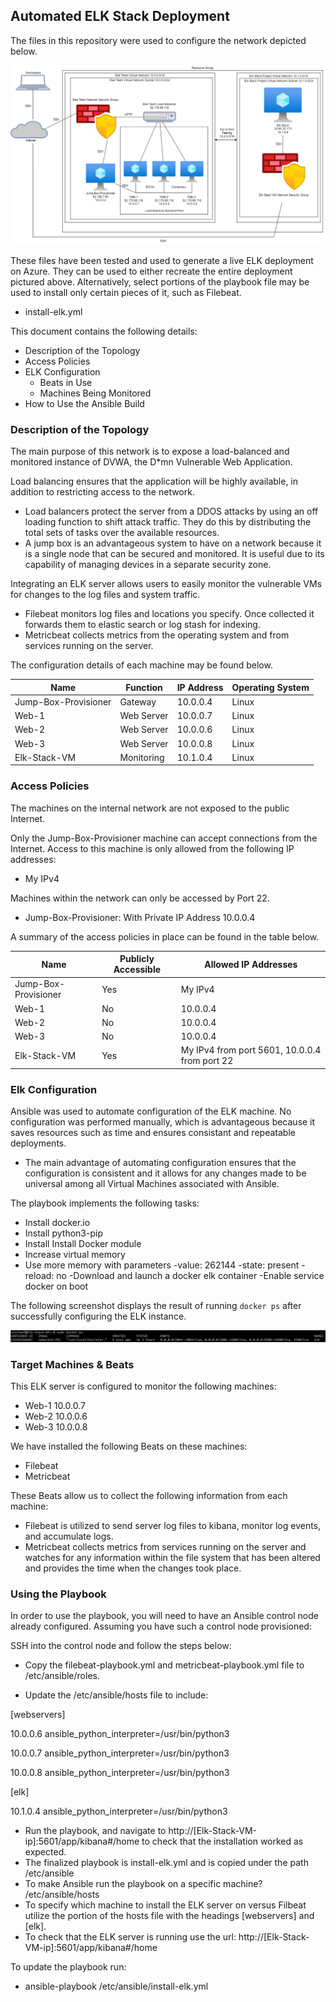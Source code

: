 ## Automated ELK Stack Deployment

The files in this repository were used to configure the network depicted below.

![](https://github.com/LaneSchoof/scripts/blob/main/diagrams/Complete%20Network.png)

These files have been tested and used to generate a live ELK deployment on Azure. They can be used to either recreate the entire deployment pictured above. Alternatively, select portions of the playbook file may be used to install only certain pieces of it, such as Filebeat.

- install-elk.yml

This document contains the following details:
- Description of the Topology
- Access Policies
- ELK Configuration
  - Beats in Use
  - Machines Being Monitored
- How to Use the Ansible Build


### Description of the Topology

The main purpose of this network is to expose a load-balanced and monitored instance of DVWA, the D*mn Vulnerable Web Application.

Load balancing ensures that the application will be highly available, in addition to restricting access to the network.
- Load balancers protect the server from a DDOS attacks by using an off loading function to shift attack traffic. They do this by distributing the total sets of tasks over the available resources.
- A jump box is an advantageous system to have on a network because it is a single node that can be secured and monitored. It is useful due to its capability of managing devices in a separate security zone. 

Integrating an ELK server allows users to easily monitor the vulnerable VMs for changes to the log files and system traffic.
- Filebeat monitors log files and locations you specify. Once collected it forwards them to elastic search or log stash for indexing.
- Metricbeat collects metrics from the operating system and from services running on the server. 

The configuration details of each machine may be found below.

| Name                 | Function   | IP Address | Operating System |
|----------------------|------------|------------|------------------|
| Jump-Box-Provisioner | Gateway    | 10.0.0.4   | Linux            |
| Web-1                | Web Server | 10.0.0.7   | Linux            |
| Web-2                | Web Server | 10.0.0.6   | Linux            |
| Web-3                | Web Server | 10.0.0.8   | Linux            |
| Elk-Stack-VM         | Monitoring | 10.1.0.4   | Linux            |


### Access Policies

The machines on the internal network are not exposed to the public Internet. 

Only the Jump-Box-Provisioner machine can accept connections from the Internet. Access to this machine is only allowed from the following IP addresses:
- My IPv4

Machines within the network can only be accessed by Port 22.
- Jump-Box-Provisioner: With Private IP Address 10.0.0.4

A summary of the access policies in place can be found in the table below.

| Name                 | Publicly Accessible | Allowed IP Addresses                          |
|----------------------|---------------------|-----------------------------------------------|
| Jump-Box-Provisioner | Yes                 | My IPv4                                       |
| Web-1                | No                  | 10.0.0.4                                      |
| Web-2                | No                  | 10.0.0.4                                      |
| Web-3                | No                  | 10.0.0.4                                      |
| Elk-Stack-VM         | Yes                 | My IPv4 from port 5601, 10.0.0.4 from port 22 |

### Elk Configuration

Ansible was used to automate configuration of the ELK machine. No configuration was performed manually, which is advantageous because it saves resources such as time and ensures consistant and repeatable deployments.

- The main advantage of automating configuration ensures that the configuration is consistent and it allows for any changes made to be universal among all Virtual Machines associated with Ansible.

The playbook implements the following tasks:
- Install docker.io
- Install python3-pip
- Install Install Docker module
- Increase virtual memory
- Use more memory with parameters
	-value: 262144
	-state: present
	-reload: no
-Download and launch a docker elk container
-Enable service docker on boot

The following screenshot displays the result of running `docker ps` after successfully configuring the ELK instance.

![](https://github.com/LaneSchoof/scripts/blob/main/ansible/images/docker%20ps.JPG)

### Target Machines & Beats
This ELK server is configured to monitor the following machines:
- Web-1 10.0.0.7
- Web-2 10.0.0.6
- Web-3 10.0.0.8

We have installed the following Beats on these machines:
- Filebeat
- Metricbeat

These Beats allow us to collect the following information from each machine:
- Filebeat is utilized to send server log files to kibana, monitor log events, and accumulate logs.
- Metricbeat collects metrics from services running on the server and watches for any information within the file system that has been altered and provides the time when the changes took place.

### Using the Playbook
In order to use the playbook, you will need to have an Ansible control node already configured. Assuming you have such a control node provisioned: 

SSH into the control node and follow the steps below:
- Copy the filebeat-playbook.yml and metricbeat-playbook.yml file to /etc/ansible/roles.

- Update the /etc/ansible/hosts file to include:

[webservers]

10.0.0.6 ansible_python_interpreter=/usr/bin/python3

10.0.0.7 ansible_python_interpreter=/usr/bin/python3

10.0.0.8 ansible_python_interpreter=/usr/bin/python3

[elk]

10.1.0.4 ansible_python_interpreter=/usr/bin/python3

- Run the playbook, and navigate to http://[Elk-Stack-VM-ip]:5601/app/kibana#/home to check that the installation worked as expected.
- The finalized playbook is install-elk.yml and is copied under the path /etc/ansible
- To make Ansible run the playbook on a specific machine? /etc/ansible/hosts
- To specify which machine to install the ELK server on versus Filbeat utilize the portion of the hosts file with the headings [webservers] and [elk].
- To check that the ELK server is running use the url: http://[Elk-Stack-VM-ip]:5601/app/kibana#/home
 
To update the playbook run:
- ansible-playbook /etc/ansible/install-elk.yml
